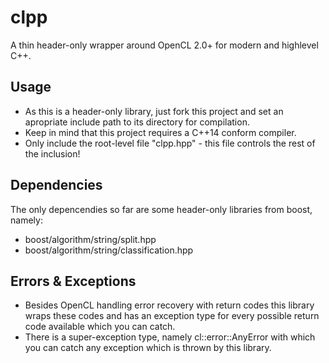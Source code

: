 # clpp
A thin header-only wrapper around OpenCL 2.0+ for modern and highlevel C++.

Usage
-----

- As this is a header-only library, just fork this project and set an apropriate
include path to its directory for compilation.
- Keep in mind that this project requires a C++14 conform compiler.
- Only include the root-level file "clpp.hpp" - this file controls the rest of the inclusion!

Dependencies
------------

The only depencendies so far are some header-only libraries from boost, namely:
- boost/algorithm/string/split.hpp
- boost/algorithm/string/classification.hpp

Errors & Exceptions
-------------------

- Besides OpenCL handling error recovery with return codes this library wraps
these codes and has an exception type for every possible return code available
which you can catch.
- There is a super-exception type, namely cl::error::AnyError with which you can
catch any exception which is thrown by this library.
